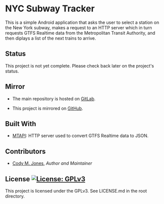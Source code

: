 # NYC Subway Tracker

This is a simple Android application that asks the user to select a station on
the New York subway, makes a request to an HTTP server which in turn requests
GTFS Realtime data from the Metropolitan Transit Authority, and then diplays a
list of the next trains to arrive.

## Status

This project is not yet complete. Please check back later on the project's
status.

## Mirror

* The main repository is hosted on [GitLab](https://gitlab.com/cmjones/nyc-subway-tracker).

* This project is mirrored on [GitHub](https://github.com/jones-cody/nyc-subway-tracker/).

## Built With

* [MTAPI](https://github.com/jonthornton/MTAPI/): HTTP server used to convert GTFS Realtime data to JSON.

## Contributors

* [Cody M. Jones](https://gitlab.com/cmjones), *Author and Maintainer*

## License [![License: GPLv3](https://img.shields.io/badge/License-GPLv3-blue.svg)](https://www.gnu.org/licenses/gpl-3.0)

This project is licensed under the GPLv3. See LICENSE.md in the root directory.
